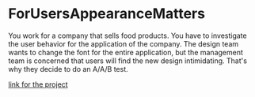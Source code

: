 # ForUsersAppearanceMatters

 You work for a company that sells food products. You have to investigate the user behavior for the application of the company.  The design team wants to change the font for the entire application, but the management team is concerned that users will find the new design intimidating. That's why they decide to do an A/A/B test. 

[link for the project](https://github.com/PPJQ/ForUsersAppearanceMatters/blob/main/sprint11-Review.ipynb)
